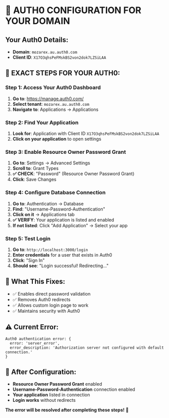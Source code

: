 # 🎯 **AUTH0 CONFIGURATION FOR YOUR DOMAIN**

## **Your Auth0 Details:**
- **Domain**: `mozarex.au.auth0.com`
- **Client ID**: `X17O3qhsPeFMskBS2von2dok7LZSiLAA`

## **🔧 EXACT STEPS FOR YOUR AUTH0:**

### **Step 1: Access Your Auth0 Dashboard**
1. **Go to**: https://manage.auth0.com/
2. **Select tenant**: `mozarex.au.auth0.com`
3. **Navigate to**: Applications → Applications

### **Step 2: Find Your Application**
1. **Look for**: Application with Client ID `X17O3qhsPeFMskBS2von2dok7LZSiLAA`
2. **Click on your application** to open settings

### **Step 3: Enable Resource Owner Password Grant**
1. **Go to**: Settings → Advanced Settings
2. **Scroll to**: Grant Types
3. **✅ CHECK**: "Password" (Resource Owner Password Grant)
4. **Click**: Save Changes

### **Step 4: Configure Database Connection**
1. **Go to**: Authentication → Database
2. **Find**: "Username-Password-Authentication"
3. **Click on it** → Applications tab
4. **✅ VERIFY**: Your application is listed and enabled
5. **If not listed**: Click "Add Application" → Select your app

### **Step 5: Test Login**
1. **Go to**: `http://localhost:3000/login`
2. **Enter credentials** for a user that exists in Auth0
3. **Click**: "Sign In"
4. **Should see**: "Login successful! Redirecting..."

## **🎯 What This Fixes:**
- ✅ Enables direct password validation
- ✅ Removes Auth0 redirects
- ✅ Allows custom login page to work
- ✅ Maintains security with Auth0

## **⚠️ Current Error:**
```
Auth0 authentication error: {
  error: 'server_error',
  error_description: 'Authorization server not configured with default connection.'
}
```

## **🚨 After Configuration:**
- **Resource Owner Password Grant** enabled
- **Username-Password-Authentication** connection enabled
- **Your application** listed in connection
- **Login works** without redirects

**The error will be resolved after completing these steps!** 🎉



